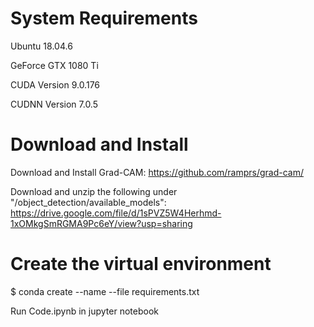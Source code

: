 # System Requirements

Ubuntu 18.04.6

GeForce GTX 1080 Ti

CUDA Version 9.0.176

CUDNN Version 7.0.5

# Download and Install

Download and Install Grad-CAM:
https://github.com/ramprs/grad-cam/

Download and unzip the following under "/object_detection/available_models":
https://drive.google.com/file/d/1sPVZ5W4Herhmd-1xOMkgSmRGMA9Pc6eY/view?usp=sharing

# Create the virtual environment

$ conda create --name <env> --file requirements.txt

Run Code.ipynb in jupyter notebook
